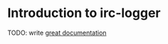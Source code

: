 # Introduction to irc-logger

TODO: write [great documentation](http://jacobian.org/writing/what-to-write/)
